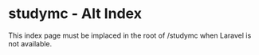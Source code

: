 # studymc - Alt Index
This index page must be implaced in the root of /studymc when Laravel is not available.